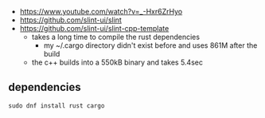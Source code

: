 
- https://www.youtube.com/watch?v=_-Hxr6ZrHyo
- https://github.com/slint-ui/slint
- https://github.com/slint-ui/slint-cpp-template
  - takes a long time to compile the rust dependencies
    - my ~/.cargo directory didn't exist before and uses 861M after the build
  - the c++ builds into a 550kB binary and takes 5.4sec
## dependencies

```
sudo dnf install rust cargo
```